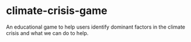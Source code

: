 # climate-crisis-game
An educational game to help users identify dominant factors in the climate crisis and what we can do to help.
